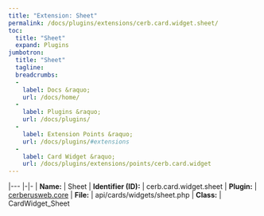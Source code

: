 ```yaml
---
title: "Extension: Sheet"
permalink: /docs/plugins/extensions/cerb.card.widget.sheet/
toc:
  title: "Sheet"
  expand: Plugins
jumbotron:
  title: "Sheet"
  tagline: 
  breadcrumbs:
  -
    label: Docs &raquo;
    url: /docs/home/
  -
    label: Plugins &raquo;
    url: /docs/plugins/
  -
    label: Extension Points &raquo;
    url: /docs/plugins/#extensions
  -
    label: Card Widget &raquo;
    url: /docs/plugins/extensions/points/cerb.card.widget
---
```


|---
|-|-
| **Name:** | Sheet
| **Identifier (ID):** | cerb.card.widget.sheet
| **Plugin:** | [cerberusweb.core](/docs/plugins/cerberusweb.core/)
| **File:** | api/cards/widgets/sheet.php
| **Class:** | CardWidget_Sheet


